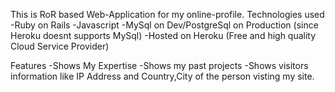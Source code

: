 This is RoR based Web-Application for my online-profile.
Technologies used
-Ruby on Rails
-Javascript
-MySql on Dev/PostgreSql on Production (since Heroku doesnt supports MySql)
-Hosted on Heroku (Free and high quality Cloud Service Provider)

Features
-Shows My Expertise
-Shows my past projects
-Shows visitors information like IP Address and Country,City of the person visting my site.



